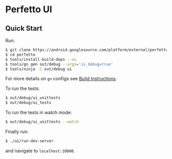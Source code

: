 # Perfetto UI

Quick Start
-----------
Run:

```bash
$ git clone https://android.googlesource.com/platform/external/perfetto/
$ cd perfetto
$ tools/install-build-deps --ui
$ tools/gn gen out/debug --args='is_debug=true'
$ tools/ninja -C out/debug ui
```

For more details on `gn` configs see
[Build Instructions](../docs/contributing/build-instructions.md).

To run the tests:
```bash
$ out/debug/ui_unittests
$ out/debug/ui_tests
```

To run the tests in watch mode:
```bash
$ out/debug/ui_unittests --watch
```

Finally run:

```bash
$ ./ui/run-dev-server
```

and navigate to `localhost:10000`.
